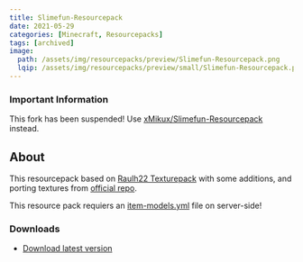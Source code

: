 ```yaml
---
title: Slimefun-Resourcepack
date: 2021-05-29
categories: [Minecraft, Resourcepacks]
tags: [archived]
image:
  path: /assets/img/resourcepacks/preview/Slimefun-Resourcepack.png
  lqip: /assets/img/resourcepacks/preview/small/Slimefun-Resourcepack.png
---
```

### Important Information
This fork has been suspended! Use [xMikux/Slimefun-Resourcepack](https://github.com/xMikux/Slimefun-Resourcepack) instead.
## About
This resourcepack based on [Raulh22 Texturepack](https://www.planetminecraft.com/texture-pack/slimefun-texture-by-raulh22/) with some additions, and porting textures from [official repo](https://github.com/Slimefun/Resourcepack).

This resource pack requiers an [item-models.yml](https://github.com/Den4enko/Slimefun-Resourcepack/releases/latest/download/item-models.yml) file on server-side!
### Downloads
- [Download latest version](https://github.com/Den4enko/Slimefun-Resourcepack/releases/latest/download/textures.zip)